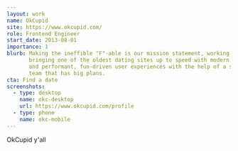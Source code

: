 ```yaml
---
layout: work
name: OkCupid
site: https://www.okcupid.com/
role: Frontend Engineer
start_date: 2013-08-01
importance: 1
blurb: Making the ineffible "F"-able is our mission statement, working on
       bringing one of the oldest dating sites up to speed with modern designs
       and performant, fun-driven user experiences with the help of a small
       team that has big plans.
cta: Find a date
screenshots:
  - type: desktop
    name: okc-desktop
    url: https://www.okcupid.com/profile
  - type: phone
    name: okc-mobile
---
```


OkCupid y'all
